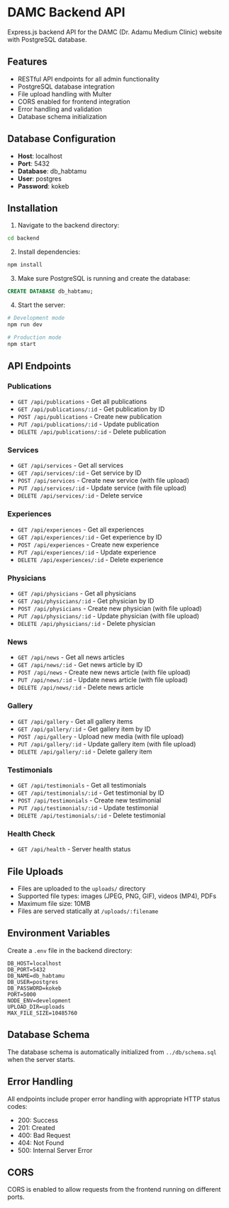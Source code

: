 # DAMC Backend API

Express.js backend API for the DAMC (Dr. Adamu Medium Clinic) website with PostgreSQL database.

## Features

- RESTful API endpoints for all admin functionality
- PostgreSQL database integration
- File upload handling with Multer
- CORS enabled for frontend integration
- Error handling and validation
- Database schema initialization

## Database Configuration

- **Host**: localhost
- **Port**: 5432
- **Database**: db_habtamu
- **User**: postgres
- **Password**: kokeb

## Installation

1. Navigate to the backend directory:
```bash
cd backend
```

2. Install dependencies:
```bash
npm install
```

3. Make sure PostgreSQL is running and create the database:
```sql
CREATE DATABASE db_habtamu;
```

4. Start the server:
```bash
# Development mode
npm run dev

# Production mode
npm start
```

## API Endpoints

### Publications
- `GET /api/publications` - Get all publications
- `GET /api/publications/:id` - Get publication by ID
- `POST /api/publications` - Create new publication
- `PUT /api/publications/:id` - Update publication
- `DELETE /api/publications/:id` - Delete publication

### Services
- `GET /api/services` - Get all services
- `GET /api/services/:id` - Get service by ID
- `POST /api/services` - Create new service (with file upload)
- `PUT /api/services/:id` - Update service (with file upload)
- `DELETE /api/services/:id` - Delete service

### Experiences
- `GET /api/experiences` - Get all experiences
- `GET /api/experiences/:id` - Get experience by ID
- `POST /api/experiences` - Create new experience
- `PUT /api/experiences/:id` - Update experience
- `DELETE /api/experiences/:id` - Delete experience

### Physicians
- `GET /api/physicians` - Get all physicians
- `GET /api/physicians/:id` - Get physician by ID
- `POST /api/physicians` - Create new physician (with file upload)
- `PUT /api/physicians/:id` - Update physician (with file upload)
- `DELETE /api/physicians/:id` - Delete physician

### News
- `GET /api/news` - Get all news articles
- `GET /api/news/:id` - Get news article by ID
- `POST /api/news` - Create new news article (with file upload)
- `PUT /api/news/:id` - Update news article (with file upload)
- `DELETE /api/news/:id` - Delete news article

### Gallery
- `GET /api/gallery` - Get all gallery items
- `GET /api/gallery/:id` - Get gallery item by ID
- `POST /api/gallery` - Upload new media (with file upload)
- `PUT /api/gallery/:id` - Update gallery item (with file upload)
- `DELETE /api/gallery/:id` - Delete gallery item

### Testimonials
- `GET /api/testimonials` - Get all testimonials
- `GET /api/testimonials/:id` - Get testimonial by ID
- `POST /api/testimonials` - Create new testimonial
- `PUT /api/testimonials/:id` - Update testimonial
- `DELETE /api/testimonials/:id` - Delete testimonial

### Health Check
- `GET /api/health` - Server health status

## File Uploads

- Files are uploaded to the `uploads/` directory
- Supported file types: images (JPEG, PNG, GIF), videos (MP4), PDFs
- Maximum file size: 10MB
- Files are served statically at `/uploads/:filename`

## Environment Variables

Create a `.env` file in the backend directory:

```env
DB_HOST=localhost
DB_PORT=5432
DB_NAME=db_habtamu
DB_USER=postgres
DB_PASSWORD=kokeb
PORT=5000
NODE_ENV=development
UPLOAD_DIR=uploads
MAX_FILE_SIZE=10485760
```

## Database Schema

The database schema is automatically initialized from `../db/schema.sql` when the server starts.

## Error Handling

All endpoints include proper error handling with appropriate HTTP status codes:
- 200: Success
- 201: Created
- 400: Bad Request
- 404: Not Found
- 500: Internal Server Error

## CORS

CORS is enabled to allow requests from the frontend running on different ports.
